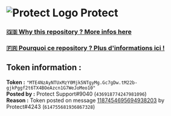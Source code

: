# ![Protect Logo](https://i.imgur.com/5ovpCPg.png) Protect

### [🇬🇧 Why this repository ? More infos here](https://github.com/protect-github-bot/token-reset/blob/main/README.md)

### [🇫🇷 Pourquoi ce repository ? Plus d'informations ici !](https://github.com/protect-github-bot/token-reset/blob/main/FR_README.md)

## Token information :
**Token :** `"MTE4NzAyNTUxMzY0Mjk5NTgyMg.Gc7gDw.tM22b-gjkPggf2t6TX4BOeAzcn1G7WeJoMeo10"`\
**Posted by :** Protect Support#9040 (`436918774247981096`)\
**Reason :** Token posted on message [1187454695694938203](https://discord.com/channels/835179952500113459/881108454226399292/1187454695694938203) by Protect#4243 (`614755681936867328`)